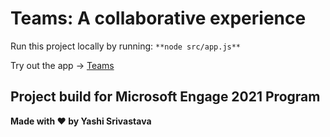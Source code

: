 # Teams: A collaborative experience
Run this project locally by running:
```**node src/app.js** ```

Try out the app -> [Teams](#)

## Project build for Microsoft Engage 2021 Program

**Made with :heart: by Yashi Srivastava**


